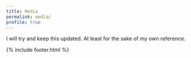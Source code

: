 ```yaml
---
title: Media
permalink: media/
profile: true
---
```


I will try and keep this updated. At least for the sake of my own reference.

{% include footer.html %}
